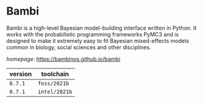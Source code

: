 # Bambi

Bambi is a high-level Bayesian model-building interface written in Python. It works with the probabilistic programming frameworks PyMC3 and is designed to make it extremely easy to fit Bayesian mixed-effects models common in biology, social sciences and other disciplines.

*homepage*: <https://bambinos.github.io/bambi>

version | toolchain
--------|----------
``0.7.1`` | ``foss/2021b``
``0.7.1`` | ``intel/2021b``
